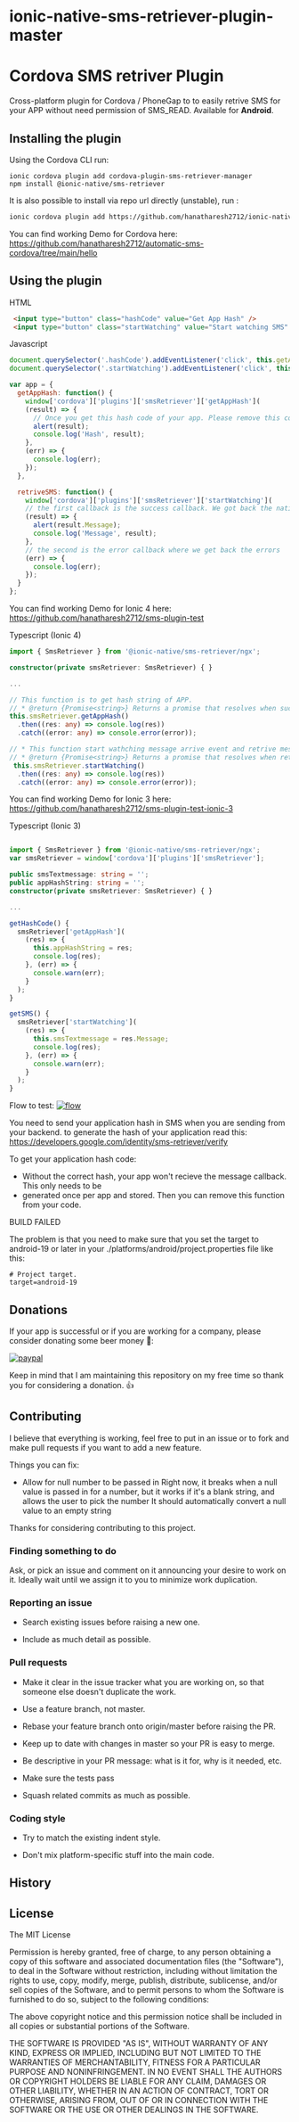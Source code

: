 # ionic-native-sms-retriever-plugin-master
# Cordova SMS retriver Plugin

Cross-platform plugin for Cordova / PhoneGap to to easily retrive SMS for your APP without need permission of SMS_READ. Available for **Android**.

## Installing the plugin

Using the Cordova CLI run:

```
ionic cordova plugin add cordova-plugin-sms-retriever-manager
npm install @ionic-native/sms-retriever
```

It is also possible to install via repo url directly (unstable), run :

```sh
ionic cordova plugin add https://github.com/hanatharesh2712/ionic-native-sms-retriever-plugin-master.git
```
You can find working Demo for Cordova here: https://github.com/hanatharesh2712/automatic-sms-cordova/tree/main/hello
## Using the plugin
HTML

```html
 <input type="button" class="hashCode" value="Get App Hash" />
 <input type="button" class="startWatching" value="Start watching SMS" />
```

Javascript

```js
document.querySelector('.hashCode').addEventListener('click', this.getAppHash);
document.querySelector('.startWatching').addEventListener('click', this.retriveSMS);

var app = {
  getAppHash: function() {
    window['cordova']['plugins']['smsRetriever']['getAppHash'](
    (result) => { 
      // Once you get this hash code of your app. Please remove this code.
      alert(result);
      console.log('Hash', result);
    },
    (err) => {
      console.log(err);
    });
  }, 

  retriveSMS: function() {
    window['cordova']['plugins']['smsRetriever']['startWatching'](
    // the first callback is the success callback. We got back the native code’s result here.
    (result) => { 
      alert(result.Message);
      console.log('Message', result);
    },
    // the second is the error callback where we get back the errors
    (err) => {
      console.log(err);
    });
  }
};
```
You can find working Demo for Ionic 4 here: https://github.com/hanatharesh2712/sms-plugin-test

  Typescript (Ionic 4)
```typescript
import { SmsRetriever } from '@ionic-native/sms-retriever/ngx';

constructor(private smsRetriever: SmsRetriever) { }

...

// This function is to get hash string of APP.
// * @return {Promise<string>} Returns a promise that resolves when successfully generate hash of APP.
this.smsRetriever.getAppHash()
  .then((res: any) => console.log(res))
  .catch((error: any) => console.error(error));

// * This function start wathching message arrive event and retrive message text.
// * @return {Promise<string>} Returns a promise that resolves when retrives SMS text or TIMEOUT after 5 min.
 this.smsRetriever.startWatching()
  .then((res: any) => console.log(res))
  .catch((error: any) => console.error(error)); 
```

You can find working Demo for Ionic 3 here: https://github.com/hanatharesh2712/sms-plugin-test-ionic-3

  Typescript (Ionic 3)
```typescript

import { SmsRetriever } from '@ionic-native/sms-retriever/ngx';
var smsRetriever = window['cordova']['plugins']['smsRetriever'];

public smsTextmessage: string = '';
public appHashString: string = '';
constructor(private smsRetriever: SmsRetriever) { }

...

getHashCode() {
  smsRetriever['getAppHash'](
    (res) => {
      this.appHashString = res;
      console.log(res);
    }, (err) => {
      console.warn(err);
    }
  );
}

getSMS() {
  smsRetriever['startWatching'](
    (res) => {
      this.smsTextmessage = res.Message;
      console.log(res);
    }, (err) => {
      console.warn(err);
    }
  );
}
```

Flow to test: 
[![flow](https://raw.githubusercontent.com/hanatharesh2712/automatic-sms-cordova/main/hello/res/ref-images/sms%20plugin%20demo.png)](https://raw.githubusercontent.com/hanatharesh2712/automatic-sms-cordova/main/hello/res/ref-images/sms%20plugin%20demo.png)

You need to send your application hash in SMS when you are sending from your backend. to generate the hash of your application read this: https://developers.google.com/identity/sms-retriever/verify

To get your application hash code:

* Without the correct hash, your app won't recieve the message callback. This only needs to be
* generated once per app and stored. Then you can remove this function from your code.

BUILD FAILED

The problem is that you need to make sure that you set the target to android-19 or later in your ./platforms/android/project.properties file like this:

    # Project target.
    target=android-19


## Donations

If your app is successful or if you are working for a company, please consider donating some beer money :beer::

[![paypal](https://www.paypalobjects.com/en_US/i/btn/btn_donateCC_LG.gif)](https://www.paypal.com/cgi-bin/webscr?cmd=_s-xclick&hosted_button_id=YP2LMRCJMGTNJ&source=url)

Keep in mind that I am maintaining this repository on my free time so thank you for considering a donation. :+1:


## Contributing

I believe that everything is working, feel free to put in an issue or to fork and make pull requests if you want to add a new feature.

Things you can fix:
* Allow for null number to be passed in
  Right now, it breaks when a null value is passed in for a number, but it works if it's a blank string, and allows the user to pick the number
  It should automatically convert a  null value to an empty string

Thanks for considering contributing to this project.

### Finding something to do

Ask, or pick an issue and comment on it announcing your desire to work on it. Ideally wait until we assign it to you to minimize work duplication.

### Reporting an issue

- Search existing issues before raising a new one.

- Include as much detail as possible.

### Pull requests

- Make it clear in the issue tracker what you are working on, so that someone else doesn't duplicate the work.

- Use a feature branch, not master.

- Rebase your feature branch onto origin/master before raising the PR.

- Keep up to date with changes in master so your PR is easy to merge.

- Be descriptive in your PR message: what is it for, why is it needed, etc.

- Make sure the tests pass

- Squash related commits as much as possible.

### Coding style

- Try to match the existing indent style.

- Don't mix platform-specific stuff into the main code.




## History


## License

The MIT License

Permission is hereby granted, free of charge, to any person obtaining a copy of
this software and associated documentation files (the "Software"), to deal in
the Software without restriction, including without limitation the rights to
use, copy, modify, merge, publish, distribute, sublicense, and/or sell copies of
the Software, and to permit persons to whom the Software is furnished to do so,
subject to the following conditions:

The above copyright notice and this permission notice shall be included in all
copies or substantial portions of the Software.

THE SOFTWARE IS PROVIDED "AS IS", WITHOUT WARRANTY OF ANY KIND, EXPRESS OR
IMPLIED, INCLUDING BUT NOT LIMITED TO THE WARRANTIES OF MERCHANTABILITY, FITNESS
FOR A PARTICULAR PURPOSE AND NONINFRINGEMENT. IN NO EVENT SHALL THE AUTHORS OR
COPYRIGHT HOLDERS BE LIABLE FOR ANY CLAIM, DAMAGES OR OTHER LIABILITY, WHETHER
IN AN ACTION OF CONTRACT, TORT OR OTHERWISE, ARISING FROM, OUT OF OR IN
CONNECTION WITH THE SOFTWARE OR THE USE OR OTHER DEALINGS IN THE SOFTWARE.
